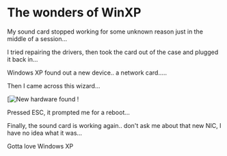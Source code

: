 # The wonders of WinXP

My sound card stopped working for some unknown reason just in the middle of a session...

I tried repairing the drivers, then took the card out of the case and plugged it back in...

Windows XP found out a new device.. a network card.....

Then I came across this wizard...

[![New hardware found !](https://blog.wains.be/images/00-imageshack.jpg)

Pressed ESC, it prompted me for a reboot...

Finally, the sound card is working again.. don't ask me about that new NIC,  I have no idea what it was...

Gotta love Windows XP
